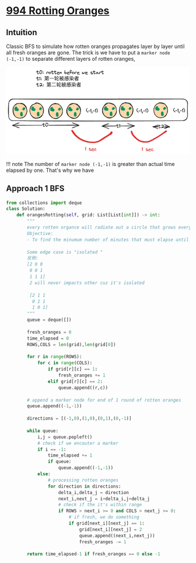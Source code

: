 # [994 Rotting Oranges](https://leetcode.com/problems/rotting-oranges/description/?envType=company&envId=lyft&favoriteSlug=lyft-thirty-days)

## Intuition

Classic BFS to simulate how rotten oranges propagates layer by layer until all fresh oranges are gone. The trick is we have to put a `marker node (-1,-1)` to separate different layers of rotten oranges,

![](./assets/1.excalidraw.png)

!!! note
    The number of `marker node (-1,-1)` is greater than actual time elapsed by one. That's why we have 

## Approach 1 BFS

```python
from collections import deque
class Solution:
    def orangesRotting(self, grid: List[List[int]]) -> int:
        """
        every rotten organce will radiate out a circle that grows every minute. 
        Objective:
        - To find the minumum number of minutes that must elapse until no cell has a fresh orance    

        Some edge case is "isolated "
        反例:
        [2 0 0
         0 0 1
         1 1 1]
         2 will never impacts other cuz it's isolated

         [2 1 1
          0 1 1
          1 0 1]
        """
        queue = deque([])

        fresh_oranges = 0
        time_elapsed = 0
        ROWS,COLS = len(grid),len(grid[0])
        
        for r in range(ROWS):
            for c in range(COLS):
                if grid[r][c] == 1:
                    fresh_oranges += 1
                elif grid[r][c] == 2:
                    queue.append((r,c))
        
        # append a marker node for end of 1 round of rotten oranges
        queue.append((-1,-1))
        
        directions = [(-1,0),(1,0),(0,1),(0,-1)]
        
        while queue:
            i,j = queue.popleft()
            # check if we encouter a marker
            if i == -1:
                time_elapsed += 1
                if queue:
                    queue.append((-1,-1))
            else:
                # processing rotten oranges
                for direction in directions:
                    delta_i,delta_j = direction
                    next_i,next_j = i+delta_i,j+delta_j
                    # check if the it's within range
                    if ROWS > next_i >= 0 and COLS > next_j >= 0:
                        # if fresh, we do something
                        if grid[next_i][next_j] == 1:
                            grid[next_i][next_j] = 2
                            queue.append((next_i,next_j))
                            fresh_oranges -= 1
            
        return time_elapsed-1 if fresh_oranges == 0 else -1
```
